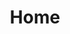 ---
# Feel free to add content and custom Front Matter to this file.
# To modify the layout, see https://jekyllrb.com/docs/themes/#overriding-theme-defaults

layout: home
title: Home
heading: "Welcome to the Churchill Garden Club!"
subheading: "This is a source for all of your gardening and home needs."
banner: "/assets/images/banners/home.jpeg"
---